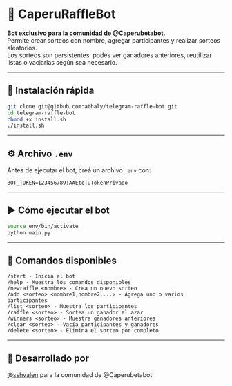 # 🎲 CaperuRaffleBot

**Bot exclusivo para la comunidad de @Caperubetabot.**  
Permite crear sorteos con nombre, agregar participantes y realizar sorteos aleatorios.  
Los sorteos son persistentes: podés ver ganadores anteriores, reutilizar listas o vaciarlas según sea necesario.

---

## 🚀 Instalación rápida

```bash
git clone git@github.com:athaly/telegram-raffle-bot.git
cd telegram-raffle-bot
chmod +x install.sh
./install.sh
```

---

## ⚙️ Archivo `.env`

Antes de ejecutar el bot, creá un archivo `.env` con:

```env
BOT_TOKEN=123456789:AAEtcTuTokenPrivado
```

---

## ▶️ Cómo ejecutar el bot

```bash
source env/bin/activate
python main.py
```

---

## 📜 Comandos disponibles

```
/start - Inicia el bot
/help - Muestra los comandos disponibles
/newraffle <nombre> - Crea un nuevo sorteo
/add <sorteo> <nombre1,nombre2,...> - Agrega uno o varios participantes
/list <sorteo> - Muestra los participantes
/raffle <sorteo> - Sortea un ganador al azar
/winners <sorteo> - Muestra ganadores anteriores
/clear <sorteo> - Vacía participantes y ganadores
/delete <sorteo> - Elimina el sorteo por completo
```

---

## 👤 Desarrollado por

[@sshvalen](https://t.me/sshvalen) para la comunidad de @Caperubetabot
